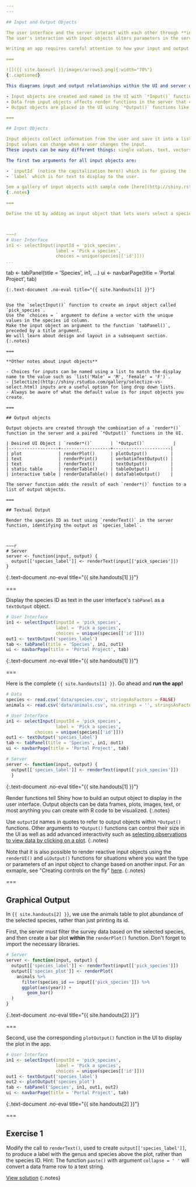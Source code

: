 ```yaml
---
---

## Input and Output Objects

The user interface and the server interact with each other through **input** and **output** objects.
The user's interaction with input objects alters parameters in the server's instructions -- instructions for creating output objects shown in the UI.

Writing an app requires careful attention to how your input and output objects relate to each other, i.e. knowing what actions will initiate what sections of code to run at what time.

===

![]({{ site.baseurl }}/images/arrows3.png){:width="70%"}
{:.captioned}

This diagrams input and output relationships within the UI and server objects:

- Input objects are created and named in the UI with `*Input()` functions like `selectInput()` or `radioButtons()`. 
- Data from input objects affects render functions in the server that create output objects. 
- Output objects are placed in the UI using `*Output()` functions like `plotOutput()` or `textOutput()`.

===

## Input Objects

Input objects collect information from the user and save it into a list.
Input values can change when a user changes the input.
These inputs can be many different things: single values, text, vectors, dates, or even files uploaded by the user. 

The first two arguments for all input objects are:

- `inputId` (notice the capitalization here!) which is for giving the input object a name to refer to in the server, and 
- `label` which is for text to display to the user. 

See a gallery of input objects with sample code [here](http://shiny.rstudio.com/gallery/widget-gallery.html)
{:.notes}

===

Define the UI by adding an input object that lets users select a species ID from the species table.



~~~r
# User Interface
in1 <- selectInput(inputId = 'pick_species',
                   label = 'Pick a species',
                   choices = unique(species[['id']]))
...
```

tab <- tabPanel(title = 'Species', in1, ...)
ui <- navbarPage(title = 'Portal Project', tab)
~~~
{:.text-document .no-eval title="{{ site.handouts[1] }}"}


Use the `selectInput()` function to create an input object called `pick_species`.
Use the `choices = ` argument to define a vector with the unique values in the species id column.
Make the input object an argument to the function `tabPanel()`, preceded by a title argument.
We will learn about design and layout in a subsequent section.
{:.notes}

===

**Other notes about input objects**

- Choices for inputs can be named using a list to match the display name to the value such as `list('Male' = 'M', 'Female' = 'F')`. 
- [Selectize](http://shiny.rstudio.com/gallery/selectize-vs-select.html) inputs are a useful option for long drop down lists.
- Always be aware of what the default value is for input objects you create.

===

## Output objects

Output objects are created through the combination of a `render*()` function in the server and a paired `*Output()` functions in the UI.

| Desired UI Object | `render*()`       | `*Output()`           |
|-------------------+-------------------+----------------------|
| plot              | renderPlot()      | plotOutput()         |
| text              | renderPrint()     | verbatimTextOutput() |
| text              | renderText()      | textOutput()         |
| static table      | renderTable()     | tableOutput()        |
| interactive table | renderDataTable() | dataTableOutput()    |

The server function adds the result of each `render*()` function to a list of output objects.

===

## Textual Output

Render the species ID as text using `renderText()` in the server function, identifying the output as `species_label`.



~~~r
# Server
server <- function(input, output) {
  output[['species_label']] <- renderText(input[['pick_species']])
}
~~~
{:.text-document .no-eval title="{{ site.handouts[1] }}"}


===

Display the species ID as text in the user interface's `tabPanel` as a `textOutput` object.



~~~r
# User Interface
in1 <- selectInput(inputId = 'pick_species',
                   label = 'Pick a species',
                   choices = unique(species[['id']]))
out1 <- textOutput('species_label')
tab <- tabPanel(title = 'Species', in1, out1)
ui <- navbarPage(title = 'Portal Project', tab)
~~~
{:.text-document .no-eval title="{{ site.handouts[1] }}"}


===

Here is the complete `{{ site.handouts[1] }}`. Go ahead and **run the app!**



~~~r
# Data
species <- read.csv('data/species.csv', stringsAsFactors = FALSE)
animals <- read.csv('data/animals.csv', na.strings = '', stringsAsFactors = FALSE)

# User Interface
in1 <- selectInput(inputId = 'pick_species',
                   label = 'Pick a species',
		   choices = unique(species[['id']]))
out1 <- textOutput('species_label')
tab <- tabPanel(title = 'Species', in1, out1)
ui <- navbarPage(title = 'Portal Project', tab)

# Server
server <- function(input, output) {
  output[['species_label']] <- renderText(input[['pick_species']])
  }
~~~
{:.text-document .no-eval title="{{ site.handouts[1] }}"}


Render functions tell Shiny how to build an output object to display in the user interface.
Output objects can be data frames, plots, images, text, or most anything you can create with R code to be visualized. 
{:.notes}

Use `outputId` names in quotes to refer to output objects within `*Output()` functions. Other arguments to `*Output()` functions can control their size in the UI as well as add advanced interactivity such as [selecting observations to view data by clicking on a plot](http://shiny.rstudio.com/articles/selecting-rows-of-data.html).
{:.notes}

Note that it is also possible to render reactive input objects using the `renderUI()` and `uiOutput()` functions for situations where you want the type or parameters of an input object to change based on another input. For an exmaple, see "Creating controls on the fly" [here](http://shiny.rstudio.com/articles/dynamic-ui.html).
{:.notes}

===

## Graphical Output

In `{{ site.handouts[2] }}`, we use the animals table to plot abundance of the selected species, rather than just printing its id.

First, the server must filter the survey data based on the selected species, and then create a bar plot **within** the `renderPlot()` function. Don't forget to import the necessary libraries.



~~~r
# Server
server <- function(input, output) {
  output[['species_label']] <- renderText(input[['pick_species']])
  output[['species_plot']] <- renderPlot(
    animals %>%
      filter(species_id == input[['pick_species']]) %>%
      ggplot(aes(year)) +
        geom_bar()
  )
}
~~~
{:.text-document .no-eval title="{{ site.handouts[2] }}"}


===

Second, use the corresponding `plotOutput()` function in the UI to display the plot in the app. 



~~~r
# User Interface
in1 <- selectInput(inputId = 'pick_species',
                   label = 'Pick a species',
                   choices = unique(species[['id']]))
out1 <- textOutput('species_label')
out2 <- plotOutput('species_plot')
tab <- tabPanel('Species', in1, out1, out2)
ui <- navbarPage(title = 'Portal Project', tab)
~~~
{:.text-document .no-eval title="{{ site.handouts[2] }}"}


===

## Exercise 1

Modify the call to `renderText()`, used to create `output[['species_label']]`, to produce a label with the genus and species above the plot, rather than the species ID. Hint: The function `paste()` with argument `collapse = ' '` will convert a data frame row to a text string.

[View solution](#solution-1)
{:.notes}
